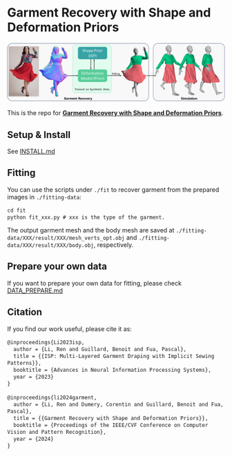 # Garment Recovery with Shape and Deformation Priors
<p align="center"><img src="figs/overview.png"></p>

This is the repo for [**Garment Recovery with Shape and Deformation Priors**](https://liren2515.github.io/page/prior/prior.html).

## Setup & Install
See [INSTALL.md](doc/INSTALL.md)

## Fitting
You can use the scripts under `./fit` to recover garment from the prepared images in `./fitting-data`:
```
cd fit
python fit_xxx.py # xxx is the type of the garment.
```
The output garment mesh and the body mesh are saved at `./fitting-data/XXX/result/XXX/mesh_verts_opt.obj` and `./fitting-data/XXX/result/XXX/body.obj`, respectively.

## Prepare your own data
If you want to prepare your own data for fitting, please check [DATA_PREPARE.md](doc/DATA_PREPARE.md)

## Citation
If you find our work useful, please cite it as:
```
@inproceedings{Li2023isp,
  author = {Li, Ren and Guillard, Benoit and Fua, Pascal},
  title = {{ISP: Multi-Layered Garment Draping with Implicit Sewing Patterns}},
  booktitle = {Advances in Neural Information Processing Systems},
  year = {2023}
}

@inproceedings{li2024garment,
  author = {Li, Ren and Dumery, Corentin and Guillard, Benoit and Fua, Pascal},
  title = {{Garment Recovery with Shape and Deformation Priors}},
  booktitle = {Proceedings of the IEEE/CVF Conference on Computer Vision and Pattern Recognition},
  year = {2024}
}
```
